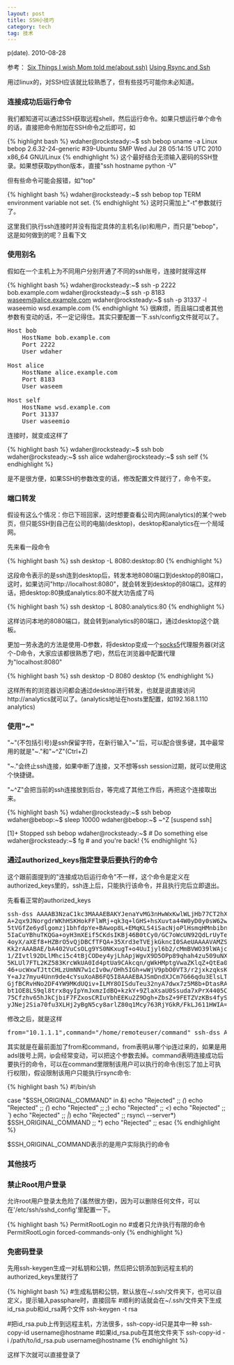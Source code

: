 ```yaml
---
layout: post
title: SSH小技巧
category: tech
tag: 技术
---
```


p(date). 2010-08-28

参考：
<a href="http://blog.ksplice.com/2010/08/six-things-i-wish-mom-told-me-about-ssh/">Six Things I wish Mom told me(about ssh)</a>
<a href="http://troy.jdmz.net/rsync/index.html">Using Rsync and Ssh</a>

用过linux的，对SSH应该就比较熟悉了，但有些技巧可能你未必知道。

### 连接成功后运行命令

我们都知道可以通过SSH获取远程shell，然后运行命令。如果只想运行单个命令的话，直接把命令附加在SSH命令之后即可，如

{% highlight bash %}
wdaher@rocksteady:~$ ssh bebop uname -a
Linux bebop 2.6.32-24-generic #39-Ubuntu SMP Wed Jul 28 05:14:15 UTC 2010 x86_64 GNU/Linux
{% endhighlight %}
这个最好结合无须输入密码的SSH登录。如果想获取python版本，直接"ssh hostname python -V"

但有些命令可能会报错，如"top"

{% highlight bash %}
wdaher@rocksteady:~$ ssh bebop top
TERM environment variable not set.
{% endhighlight %}
这时只需加上"-t"参数就行了。

这里我们执行ssh连接时并没有指定具体的主机名(ip)和用户，而只是"bebop"，这是如何做到的呢？且看下文

### 使用别名

假如在一个主机上为不同用户分别开通了不同的ssh账号，连接时就得这样

{% highlight bash %}
wdaher@rocksteady:~$ ssh -p 2222 bob.example.com
wdaher@rocksteady:~$ ssh -p 8183 waseem@alice.example.com
wdaher@rocksteady:~$ ssh -p 31337 -l waseemio wsd.example.com
{% endhighlight %}
很麻烦，而且端口或者其他参数有变动的话，不一定记得住。其实只要配置一下.ssh/config文件就可以了。

<pre>
Host bob
    HostName bob.example.com
    Port 2222
    User wdaher

Host alice
    HostName alice.example.com
    Port 8183
    User waseem

Host self
    HostName wsd.example.com
    Port 31337
    User waseemio
</pre>

连接时，就变成这样了

{% highlight bash %}
wdaher@rocksteady:~$ ssh bob
wdaher@rocksteady:~$ ssh alice
wdaher@rocksteady:~$ ssh self
{% endhighlight %}

是不是很方便，如果SSH的参数改变的话，修改配置文件就行了，命令不变。

### 端口转发

假设有这么个情况：你已下班回家，这时想要查看公司内网(analytics)的某个web页，但只能SSH到自己在公司的电脑(desktop)，desktop和analytics在一个局域网。

先来看一段命令

{% highlight bash %}
ssh desktop -L 8080:desktop:80
{% endhighlight %}

这段命令表示的是ssh连到desktop后，转发本地8080端口到desktop的80端口，这时，如果访问"http://localhost:8080"，就会转发到desktop的80端口。这样的话，把desktop:80换成analytics:80不就大功告成了吗

{% highlight bash %}
ssh desktop -L 8080:analytics:80
{% endhighlight %}

这样访问本地的8080端口，就会转到analytics的80端口，通过desktop这个跳板。

更加一劳永逸的方法是使用-D参数，将desktop变成一个<a href="http://baike.baidu.com/view/490489.htm?fr=ala0_1">socks5</a>代理服务器(对这个-D命令，大家应该都很熟悉了吧)，然后在浏览器中配置代理为"localhost:8080"

{% highlight bash %}
ssh desktop -D 8080 desktop
{% endhighlight %}

这样所有的浏览器访问都会通过desktop进行转发，也就是说直接访问http://analytics就可以了。(analytics地址在hosts里配置，如192.168.1.110 analytics)

### 使用"~"

"~"(不包括引号)是ssh保留字符，在新行输入"~"后，可以配合很多键，其中最常用的就是"~."和"~^Z"(Ctrl+Z)

"~."会终止ssh连接，如果中断了连接，又不想等ssh session过期，就可以使用这个快捷键。

"~^Z"会把当前的ssh连接放到后台，等完成了其他工作后，再把这个连接取出来。

{% highlight bash %}
wdaher@rocksteady:~$ ssh bebop
wdaher@bebop:~$ sleep 10000
wdaher@bebop:~$ ~^Z [suspend ssh]

[1]+  Stopped                 ssh bebop
wdaher@rocksteady:~$ # Do something else
wdaher@rocksteady:~$ fg # and you're back!
{% endhighlight %}

### 通过authorized_keys指定登录后要执行的命令

这个跟前面提到的"连接成功后运行命令"不一样，这个命令是定义在authorized_keys里的，ssh连上后，只能执行该命令，并且执行完后立即退出。

先看看正常的authorized_keys
<pre>
ssh-dss AAAAB3NzaC1kc3MAAAEBAKYJenaYvMG3nHwWxKwlWLjHb77CT2hXwmC8Ap+fG8wjlaY/9t4u
A+2qx9JNorgdrWKhHSKHokFFlWRj+qk3q+lGHS+hsXuvta44W0yD0y0sW62wrEVegz+JVmntxeYc0nDz
5tVGfZe6ydlgomzj1bhfdpYe+BAwop8L+EMqKLS4iSacNjoPlHsmqHMnbibn3tBqJEq2QJjEPaiYj1iP
5IaCuYBhuTKQGa+oyH3mXEif5CKdsIKBj46B0tCy0/GC7oWcUN92QdLrUyTeRJZsTWsxKpRbMliD2pBh
4oyX/aXEf8+HZBrO5vQjDBCfTFQA+35Xrd3eTVEjkGkncI0SAeUAAAAVAMZSASmQ9Pi38mdm6oiVXD55
Kk2rAAABAE/bA402VuCsOLg9YS0NKxugT+o4UuIjyl6b2/cMmBVWO39lWAjcsKK/zEdJbrOdt/sKsxIK
1/ZIvtl92DLlMhci5c4tBjCODey4yjLhApjWgvX9D5OPp89qhah4zu509uNX7uH58Zw/+m6ZOLHN28mV
5KLUl7FTL2KZ583KrcWkUA0Id4ptUa9CAkcqn/gWkHMptgVwaZKlqZ+QtEa0V2IwUDWS097p3SlLvozw
46+ucWxwTJttCHLzUmNN7w1cIv0w/OHh5IGh+wWjV9pbO0VT3/r2jxkzqksKOYAb5CYzSNRyEwp+NIKr
Y+aJz7myu4Unn9de4cYsuXoAB6FQ5I8AAAEBAJSmDndXJCm7G66qdu3ElsLT0Jlz/es9F27r+xrg5pZ5
GjfBCRvHNo2DF4YW9MKdUQiv+ILMY8OISduTeu32nyA7dwx7z5M8b+DtasRAa1U03EfpvRQps6ovu79m
bt1OE8LS9ql8trx8qyIpYmJxmzIdBQ+kzkY+9ZlaXsaU0Ssuda7xPrX4405CbnKcpvM6q6okMP86Ejjn
75Cfzhv65hJkCjbiF7FZxosCRIuYbhEEKu2Z9Dgh+ZbsZ+9FETZVzKBs4fySA6dIw6zmGINd+KY6umMW
yJNej2Sia70fu3XLHj2yBgN5cy8arlZ80q1Mcy763RjYGkR/FkLJ611HWIA= thisuser@thishost
</pre>

修改之后，就是这样
<pre>
from="10.1.1.1",command="/home/remoteuser/command" ssh-dss AAAA...
</pre>

其实就是在最前面加了from和command，from表明从哪个ip连过来的，如果是用adsl拨号上网，ip会经常变动，可以把这个参数去掉。command表明连接成功后要执行的命令，可以在command里限制该用户可以执行的命令(别忘了加上可执行权限)，假设限制该用户只能执行rsync命令:

{% highlight bash %}
#!/bin/sh

case "$SSH_ORIGINAL_COMMAND" in
*\&*)
echo "Rejected"
;;
*\(*)
echo "Rejected"
;;
*\{*)
echo "Rejected"
;;
*\;*)
echo "Rejected"
;;
*\<*)
echo "Rejected"
;;
*\`*)
echo "Rejected"
;;
*\|*)
echo "Rejected"
;;
rsync\ --server*)
$SSH_ORIGINAL_COMMAND
;;
*)
echo "Rejected"
;;
esac 
{% endhighlight %}

$SSH_ORIGINAL_COMMAND表示的是用户实际执行的命令

### 其他技巧

### 禁止Root用户登录

允许root用户登录太危险了(虽然很方便)，因为可以删除任何文件，可以在'/etc/ssh/sshd_config'里配置一下。

{% highlight bash %}
PermitRootLogin no 
#或者只允许执行有限的命令
PermitRootLogin forced-commands-only 
{% endhighlight %}

### 免密码登录

先用ssh-keygen生成一对私钥和公钥，然后把公钥添加到远程主机的authorized_keys里就行了

{% highlight bash %}
#生成私钥和公钥，默认放在~/.ssh/文件夹下，也可以自定义，提示输入passphare时，直接回车
#顺利的话就会在~/.ssh/文件夹下生成id_rsa.pub和id_rsa两个文件
ssh-keygen -t rsa

#把id_rsa.pub上传到远程主机，方法很多，ssh-copy-id只是其中一种
ssh-copy-id username@hostname
#如果id_rsa.pub在其他文件夹下
ssh-copy-id -i /path/to/id_rsa.pub username@hostname
{% endhighlight %}

这样下次就可以直接登录了
